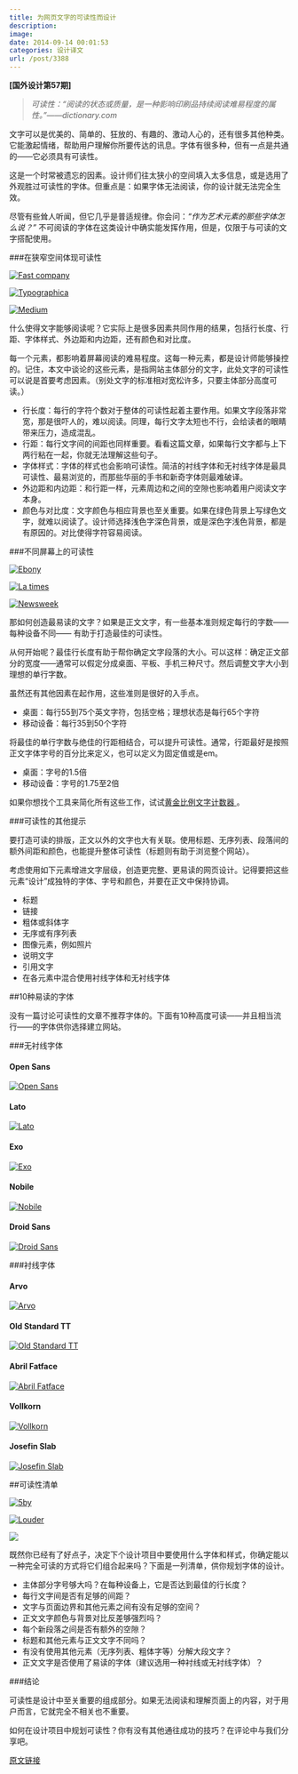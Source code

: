```yaml
---
title: 为网页文字的可读性而设计
description: 
image: 
date: 2014-09-14 00:01:53
categories: 设计译文
url: /post/3388
---
```


**[国外设计第57期]**

> _可读性：“阅读的状态或质量，是一种影响印刷品持续阅读难易程度的属性。”——dictionary.com_

文字可以是优美的、简单的、狂放的、有趣的、激动人心的，还有很多其他种类。它能激起情绪，帮助用户理解你所要传达的讯息。字体有很多种，但有一点是共通的——它必须具有可读性。

这是一个时常被遗忘的因素。设计师们往太狭小的空间填入太多信息，或是选用了外观胜过可读性的字体。但重点是：如果字体无法阅读，你的设计就无法完全生效。 

尽管有些耸人听闻，但它几乎是普适规律。你会问：*“作为艺术元素的那些字体怎么说？”* 不可阅读的字体在这类设计中确实能发挥作用，但是，仅限于与可读的文字搭配使用。

###在狭窄空间体现可读性

[![Fast company](http://designmodo.com/wp-content/uploads/2014/09/fast-company.jpg)](http://www.fastcompany.com/3034588/second-shift/how-i-taught-my-6-year-old-to-use-the-internet-and-not-let-google-take-her-allo)

[![Typographica](http://designmodo.com/wp-content/uploads/2014/09/typographica.jpg)](http://typographica.org/on-typography/happy-birthday-mr-typographica/)

[![Medium](http://designmodo.com/wp-content/uploads/2014/09/medium.jpg)](https://medium.com/@thibault_imbert/baking-is-engineering-eb2721ff410b)

什么使得文字能够阅读呢？它实际上是很多因素共同作用的结果，包括行长度、行距、字体样式、外边距和内边距，还有颜色和对比度。

每一个元素，都影响着屏幕阅读的难易程度。这每一种元素，都是设计师能够操控的。记住，本文中谈论的这些元素，是指网站主体部分的文字，此处文字的可读性可以说是首要考虑因素。（别处文字的标准相对宽松许多，只要主体部分高度可读。）

* 行长度：每行的字符个数对于整体的可读性起着主要作用。如果文字段落非常宽，那是很吓人的，难以阅读。同理，每行文字太短也不行，会给读者的眼睛带来压力，造成混乱。
* 行距：每行文字间的间距也同样重要。看看这篇文章，如果每行文字都与上下两行粘在一起，你就无法理解这些句子。
* 字体样式：字体的样式也会影响可读性。简洁的衬线字体和无衬线字体是最具可读性、最易浏览的，而那些华丽的手书和新奇字体则最难破译。
* 外边距和内边距：和行距一样，元素周边和之间的空隙也影响着用户阅读文字本身。
* 颜色与对比度：文字颜色与相应背景也至关重要。如果在绿色背景上写绿色文字，就难以阅读了。设计师选择浅色字深色背景，或是深色字浅色背景，都是有原因的。对比使得字符容易阅读。  

###不同屏幕上的可读性 

[![Ebony](http://designmodo.com/wp-content/uploads/2014/09/ebony.jpg)](http://www.ebony.com/news-views/no-more-requiems-a-protest-for-michael-brown-and-my-son-403#axzz3BK7z7Y8W)

[![La times](http://designmodo.com/wp-content/uploads/2014/09/latimes.jpg)](http://www.latimes.com/local/cityhall/la-me-streetcar-cost-20140903-story.html)

[![Newsweek](http://designmodo.com/wp-content/uploads/2014/09/newsweek1.jpg)](http://www.newsweek.com/introducingbitcoin-poker-266405)

那如何创造最易读的文字？如果是正文文字，有一些基本准则规定每行的字数——每种设备不同—— 有助于打造最佳的可读性。

从何开始呢？最佳行长度有助于帮你确定文字段落的大小。可以这样：确定正文部分的宽度——通常可以假定分成桌面、平板、手机三种尺寸。然后调整文字大小到理想的单行字数。

虽然还有其他因素在起作用，这些准则是很好的入手点。

* 桌面：每行55到75个英文字符，包括空格；理想状态是每行65个字符
* 移动设备：每行35到50个字符

将最佳的单行字数与绝佳的行距相结合，可以提升可读性。通常，行距最好是按照正文字体字号的百分比来定义，也可以定义为固定值或是em。

* 桌面：字号的1.5倍
* 移动设备：字号的1.75至2倍

如果你想找个工具来简化所有这些工作，试试[黄金比例文字计数器 ](http://www.pearsonified.com/typography/)。

###可读性的其他提示

要打造可读的排版，正文以外的文字也大有关联。使用标题、无序列表、段落间的额外间距和颜色，也能提升整体可读性（标题则有助于浏览整个网站）。

考虑使用如下元素增进文字层级，创造更完整、更易读的网页设计。记得要把这些元素“设计”成独特的字体、字号和颜色，并要在正文中保持协调。

* 标题
* 链接
* 粗体或斜体字
* 无序或有序列表
* 图像元素，例如照片
* 说明文字
* 引用文字
* 在各元素中混合使用衬线字体和无衬线字体

##10种易读的字体

没有一篇讨论可读性的文章不推荐字体的。下面有10种高度可读——并且相当流行——的字体供你选择建立网站。

###无衬线字体 

#### Open Sans

[![Open Sans](http://designmodo.com/wp-content/uploads/2014/09/open-sans.jpg)](https://www.google.com/fonts/specimen/Open+Sans)

#### Lato

[![Lato](http://designmodo.com/wp-content/uploads/2014/09/lato.jpg)](https://www.google.com/fonts/specimen/Lato)

#### Exo

[![Exo](http://designmodo.com/wp-content/uploads/2014/09/exo.jpg)](http://www.google.com/fonts/specimen/Exo)

#### Nobile

[![Nobile](http://designmodo.com/wp-content/uploads/2014/09/nobile.jpg)](https://www.google.com/fonts/specimen/Nobile)

#### Droid Sans

[![Droid Sans](http://designmodo.com/wp-content/uploads/2014/09/droid-sans.jpg)](http://www.google.com/fonts/specimen/Droid+Sans)

###衬线字体

#### Arvo

[![Arvo](http://designmodo.com/wp-content/uploads/2014/09/arvo.jpg)](http://www.google.com/fonts/specimen/Arvo)

#### Old Standard TT

[![Old Standard TT](http://designmodo.com/wp-content/uploads/2014/09/old-standard.jpg)](http://www.google.com/fonts/specimen/Old+Standard+TT)

#### Abril Fatface

[![Abril Fatface](http://designmodo.com/wp-content/uploads/2014/09/abril.jpg)](http://www.google.com/fonts/specimen/Abril+Fatface)

#### Vollkorn

[![Vollkorn](http://designmodo.com/wp-content/uploads/2014/09/vollkorn.jpg)](http://www.google.com/fonts/specimen/Vollkorn)

#### Josefin Slab

[![Josefin Slab](http://designmodo.com/wp-content/uploads/2014/09/josefin.jpg)](http://www.google.com/fonts/specimen/Josefin+Slab)

##可读性清单

[![5by](http://designmodo.com/wp-content/uploads/2014/09/5by.jpg)](http://5by5agency.com/)

[![Louder](http://designmodo.com/wp-content/uploads/2014/09/louder.jpg)](https://www.louderthanten.com/)

[![](http://designmodo.com/wp-content/uploads/2014/09/icon.jpg)](http://www.iconpr.com.au/about)

既然你已经有了好点子，决定下个设计项目中要使用什么字体和样式，你确定能以一种完全可读的方式将它们组合起来吗？下面是一列清单，供你规划字体的设计。

* 主体部分字号够大吗？在每种设备上，它是否达到最佳的行长度？
* 每行文字间是否有足够的间距？
* 文字与页面边界和其他元素之间有没有足够的空间？
* 正文文字颜色与背景对比反差够强烈吗？
* 每个新段落之间是否有额外的空隙？
* 标题和其他元素与正文文字不同吗？
* 有没有使用其他元素（无序列表、粗体字等）分解大段文字？ 
* 正文文字是否使用了易读的字体（建议选用一种衬线或无衬线字体）？

###结论

可读性是设计中至关重要的组成部分。如果无法阅读和理解页面上的内容，对于用户而言，它就完全不相关也不重要。

如何在设计项目中规划可读性？你有没有其他通往成功的技巧？在评论中与我们分享吧。

[原文链接](http://designmodo.com/text-readability/)